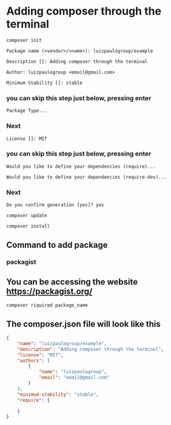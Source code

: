 # Adding composer through the terminal

```PROMPT
composer init
```

```PROMPT
Package name (<vendor>/<name>): luizpaulogroup/example
```

```PROMPT
Description []: Adding composer through the terminal
```

```PROMPT
Author: luizpaulogroup <email@gmail.com>
```

```PROMPT
Minimum Stability []: stable
```

### you can skip this step just below, pressing enter
```PROMPT
Package Type...
```

### Next
```PROMPT
License []: MIT
```

### you can skip this step just below, pressing enter
```PROMPT
Would you like to define your dependencies (require)...
```
```PROMPT
Would you like to define your dependencies (require-dev)...
```

### Next
```PROMPT
Do you confirm generation [yes]? yes
```

```PROMPT
composer update
```

```PROMPT
composer install
```

## Command to add package

### packagist

## You can be accessing the website https://packagist.org/

```PROMPT
composer riquired package_name
```

## The composer.json file will look like this
```JSON
{
    "name": "luizpaulogroup/example",
    "description": "Adding composer through the terminal",
    "license": "MIT",
    "authors": [
        {
            "name": "luizpaulogroup",
            "email": "email@gmail.com"
        }
    ],
    "minimum-stability": "stable",
    "require": {

    }
}
```
